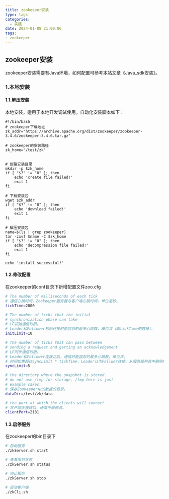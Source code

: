```yaml
---
title: zookeeper安装
type: tags
categories:
  - 实践
date: 2024-01-08 21:09:06
tags:
- zookeeper
---
```


## zookeeper安装

zookeeper安装需要有Java环境，如何配置可参考本站文章《Java_sdk安装》。

### 1.本地安装

#### 1.1.解压安装

本地安装，适用于本地开发调试使用。自动化安装脚本如下：

```shell
#!/bin/bash
# zookeeper下载地址
zk_addr="https://archive.apache.org/dist/zookeeper/zookeeper-3.4.6/zookeeper-3.4.6.tar.gz"

# zookeeper的安装路径
zk_home="/test/zk"


# 创建安装目录
mkdir -p $zk_home
if [ "$?" != "0" ]; then
    echo 'create file failed!'
    exit 1
fi

# 下载安装包
wget $zk_addr
if [ "$?" != "0" ]; then
    echo 'download failed!'
    exit 1
fi

# 解压安装包
name=$(ls | grep zookeeper)
tar -zxvf $name -C $zk_home
if [ "$?" != "0" ]; then
    echo 'decompression file failed!'
    exit 1
fi

echo 'install successful!'
```

#### 1.2.修改配置

在zookeeper的conf目录下新增配置文件zoo.cfg

```bash
# The number of milliseconds of each tick
# 通信心跳时间，Zookeeper服务器与客户端心跳时间，单位毫秒。
tickTime=2000

# The number of ticks that the initial 
# synchronization phase can take
# LF初始通信时限。
# Leader和Follower初始连接时能容忍的最多心跳数，单位次（即tickTime的数量）。
initLimit=10

# The number of ticks that can pass between 
# sending a request and getting an acknowledgement
# LF同步通信时限。
# Leader和Follower连接之后，通信时能容忍的最多心跳数，单位次。
# 时间如果超过syncLimit * tickTime，Leader认为Follwer挂掉，从服务器列表中删除Follwer。
syncLimit=5

# the directory where the snapshot is stored.
# do not use /tmp for storage, /tmp here is just 
# example sakes.
# 保存Zookeeper中的数据的目录。
dataDir=/test/zk/data

# the port at which the clients will connect
# 客户端连接端口，通常不做修改。
clientPort=2181
```

#### 1.3.启停服务

在zookeeper的bin目录下

```bash
# 启动服务
./zkServer.sh start

# 查看服务状态
./zkServer.sh status

# 停止服务
./zkServer.sh stop

# 启动客户端
./zkCli.sh
```





